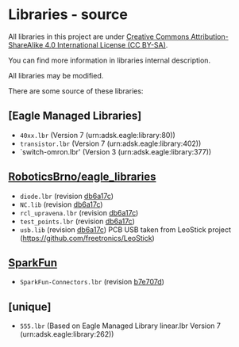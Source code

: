 # Libraries - source

All libraries in this project are under  [Creative Commons Attribution-ShareAlike 4.0 International License (CC BY-SA)](http://creativecommons.org/licenses/by-sa/4.0/).

You can find more information in libraries internal description.

All libraries may be modified.

There are some source of these libraries:

## [Eagle Managed Libraries]

- `40xx.lbr` (Version 7 (urn:adsk.eagle:library:80))
- `transistor.lbr` (Version 7 (urn:adsk.eagle:library:402))
- `switch-omron.lbr' (Version 3 (urn:adsk.eagle:library:377))

## [RoboticsBrno/eagle_libraries](https://github.com/RoboticsBrno/eagle_libraries)

- `diode.lbr` (revision [db6a17c](https://github.com/RoboticsBrno/eagle_libraries/commit/db6a17c6c2badfecbf21fc1ee98d5e5c62a67f65))
- `NC.lib` (revision [db6a17c](https://github.com/RoboticsBrno/eagle_libraries/commit/db6a17c6c2badfecbf21fc1ee98d5e5c62a67f65))
- `rcl_upravena.lbr` (revision [db6a17c](https://github.com/RoboticsBrno/eagle_libraries/commit/db6a17c6c2badfecbf21fc1ee98d5e5c62a67f65))
- `test_points.lbr` (revision [db6a17c](https://github.com/RoboticsBrno/eagle_libraries/commit/db6a17c6c2badfecbf21fc1ee98d5e5c62a67f65))
- `usb.lib` (revision [db6a17c](https://github.com/RoboticsBrno/eagle_libraries/commit/db6a17c6c2badfecbf21fc1ee98d5e5c62a67f65))
	PCB USB taken from LeoStick project (https://github.com/freetronics/LeoStick)

## [SparkFun](https://github.com/sparkfun/SparkFun-Eagle-Libraries)

- `SparkFun-Connectors.lbr` (revision [b7e707d](https://github.com/sparkfun/SparkFun-Eagle-Libraries/commit/b7e707db6e348c19b7ecd9fe03747e9342fa86ac))

## [unique]

- `555.lbr` (Based on Eagle Managed Library linear.lbr Version 7 (urn:adsk.eagle:library:262))
